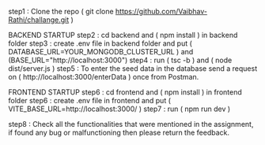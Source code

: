 
step1 : Clone the repo ( git clone https://github.com/Vaibhav-Rathi/challange.git )

BACKEND STARTUP
step2 : cd backend and ( npm install ) in backend folder
step3 : create .env file in backend folder and put ( DATABASE_URL=YOUR_MONGODB_CLUSTER_URL ) and (BASE_URL="http://localhost:3000")
step4 : run ( tsc -b ) and ( node dist/server.js ) 
step5 : To enter the seed data in the database send a request on ( http://localhost:3000/enterData ) once from Postman.

FRONTEND STARTUP
step6 : cd frontend and ( npm install ) in frontend folder
step6 : create .env file in frontend and put ( VITE_BASE_URL=http://localhost:3000/ )
step7 : run ( npm run dev )

step8 : Check all the functionalities that were mentioned in the assignment, if found any bug or malfunctioning then please return the feedback.